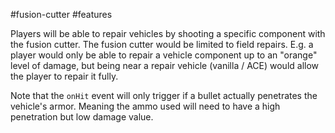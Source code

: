 #fusion-cutter #features 

Players will be able to repair vehicles by shooting a specific component with the fusion cutter. The fusion cutter would be limited to field repairs. E.g. a player would only be able to repair a vehicle component up to an "orange" level of damage, but being near a repair vehicle (vanilla / ACE) would allow the player to repair it fully.

Note that the `onHit` event will only trigger if a bullet actually penetrates the vehicle's armor. Meaning the ammo used will need to have a high penetration but low damage value.